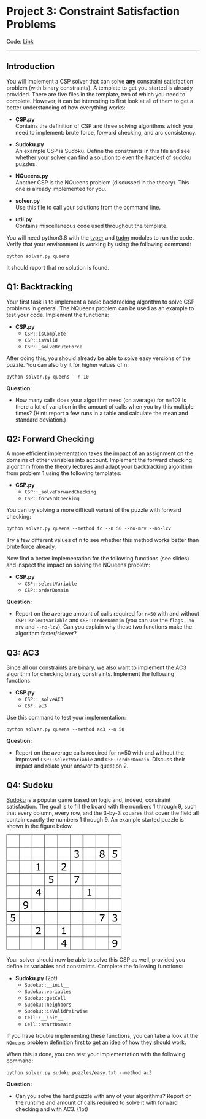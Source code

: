 

# Project 3: Constraint Satisfaction Problems

Code: [Link](./code.zip)

---

## Introduction

You will implement a CSP solver that can solve **any** constraint satisfaction problem (with binary constraints). A template to get you started is already provided. There are five files in the template, two of which you need to complete. However, it can be interesting to first look at all of them to get a better understanding of how everything works:

- **CSP.py**  
  Contains the definition of CSP and three solving algorithms which you need to implement: brute force, forward checking, and arc consistency.

- **Sudoku.py**  
  An example CSP is Sudoku. Define the constraints in this file and see whether your solver can find a solution to even the hardest of sudoku puzzles.

- **NQueens.py**  
  Another CSP is the NQueens problem (discussed in the theory). This one is already implemented for you.

- **solver.py**  
  Use this file to call your solutions from the command line.

- **util.py**  
  Contains miscellaneous code used throughout the template.

You will need python3.8 with the [typer](https://pypi.org/project/typer/) and [tqdm](https://pypi.org/project/tqdm/) modules to run the code. Verify that your environment is working by using the following command:

```shell
python solver.py queens
```

It should report that no solution is found.

## Q1: Backtracking

Your first task is to implement a basic backtracking algorithm to solve CSP problems in general. The NQueens problem can be used as an example to test your code. Implement the functions:

- **CSP.py**
  - `CSP::isComplete`
  - `CSP::isValid`
  - `CSP::_solveBruteForce`

After doing this, you should already be able to solve easy versions of the puzzle. You can also try it for higher values of n:

```shell
python solver.py queens --n 10
```

**Question:**

- How many calls does your algorithm need (on average) for n=10? Is there a lot of variation in the amount of calls when you try this multiple times?  (Hint: report a few runs in a table and calculate the mean and standard deviation.)

## Q2: Forward Checking

A more efficient implementation takes the impact of an assignment on the domains of other variables into account. Implement the forward checking algorithm from the theory lectures and adapt your backtracking algorithm from problem 1 using the following templates:

- **CSP.py**
  - `CSP::_solveForwardChecking`
  - `CSP::forwardChecking`

You can try solving a more difficult variant of the puzzle with forward checking:

```shell
python solver.py queens --method fc --n 50 --no-mrv --no-lcv
```

Try a few different values of n to see whether this method works better than brute force already.

Now find a better implementation for the following functions (see slides) and inspect the impact on solving the NQueens problem:

- **CSP.py**
  - `CSP::selectVariable`
  - `CSP::orderDomain`

**Question:**

- Report on the average amount of calls required for `n=50` with and without `CSP::selectVariable` and `CSP::orderDomain` (you can use the `flags--no-mrv` and `--no-lcv`). Can you explain why these two functions make the algorithm faster/slower?

## Q3: AC3

Since all our constraints are binary, we also want to implement the AC3 algorithm for checking binary constraints. Implement the following functions:

- **CSP.py**
  - `CSP::_solveAC3`
  - `CSP::ac3`

Use this command to test your implementation:

```shell
python solver.py queens --method ac3 --n 50
```

**Question:**

- Report on the average calls required for n=50 with and without the improved `CSP::selectVariable` and `CSP::orderDomain`. Discuss their impact and relate your answer to question 2.

## Q4: Sudoku

[Sudoku](https://en.wikipedia.org/wiki/Sudoku) is a popular game based on logic and, indeed, constraint satisfaction. The goal is to fill the board with the numbers 1 through 9, such that every column, every row, and the 3-by-3 squares that cover the field all contain exactly the numbers 1 through 9. An example started puzzle is shown in the figure below.

<img width=300 src="assets/sudoku.png">

Your solver should now be able to solve this CSP as well, provided you define its variables and constraints. Complete the following functions:

- **Sudoku.py** (2pt)
  - `Sudoku::__init__`
  - `Sudoku::variables`
  - `Sudoku::getCell`
  - `Sudoku::neighbors`
  - `Sudoku::isValidPairwise`
  - `Cell::__init__`
  - `Cell::startDomain`

If you have trouble implementing these functions, you can take a look at the `NQueens` problem definition first to get an idea of how they should work.

When this is done, you can test your implementation with the following command:

```shell
python solver.py sudoku puzzles/easy.txt --method ac3
```

**Question:**

- Can you solve the hard puzzle with any of your algorithms? Report on the runtime and amount of calls required to solve it with forward checking and with AC3. (1pt)



